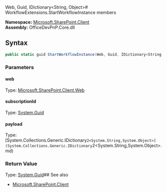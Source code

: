 Web, Guid, IDictionary<String, Object># WorkflowExtensions.StartWorkflowInstance members
  

**Namespace:** [Microsoft.SharePoint.Client](Microsoft.SharePoint.Client.md)  
**Assembly:** OfficeDevPnP.Core.dll  
## Syntax
```C#
public static guid StartWorkflowInstance(Web, Guid, IDictionary<String, Object>)
```
### Parameters
#### web
Type: [Microsoft.SharePoint.Client.Web](Microsoft.SharePoint.Client.Web.md) 
#### 
#### subscriptionId
Type: [System.Guid](System.Guid.md) 
#### 
#### payload
Type: [System.Collections.Generic.IDictionary`2<System.String,System.Object>](System.Collections.Generic.IDictionary`2<System.String,System.Object>.md) 
#### 
### Return Value
Type: [System.Guid](System.Guid.md)## See also
- [Microsoft.SharePoint.Client](Microsoft.SharePoint.Client.md)
